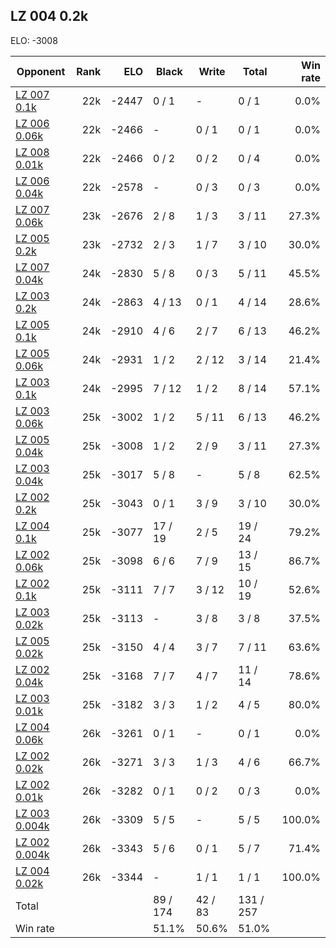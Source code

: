 ## LZ 004 0.2k ##

ELO: -3008

Opponent | Rank | ELO | Black | Write | Total | Win rate
---------|-----:|----:|-------|-------|-------|-------:
[LZ 007 0.1k](LZ%20007%200.1k.md) | 22k | -2447 | 0 / 1 | - | 0 / 1 | 0.0%
[LZ 006 0.06k](LZ%20006%200.06k.md) | 22k | -2466 | - | 0 / 1 | 0 / 1 | 0.0%
[LZ 008 0.01k](LZ%20008%200.01k.md) | 22k | -2466 | 0 / 2 | 0 / 2 | 0 / 4 | 0.0%
[LZ 006 0.04k](LZ%20006%200.04k.md) | 22k | -2578 | - | 0 / 3 | 0 / 3 | 0.0%
[LZ 007 0.06k](LZ%20007%200.06k.md) | 23k | -2676 | 2 / 8 | 1 / 3 | 3 / 11 | 27.3%
[LZ 005 0.2k](LZ%20005%200.2k.md) | 23k | -2732 | 2 / 3 | 1 / 7 | 3 / 10 | 30.0%
[LZ 007 0.04k](LZ%20007%200.04k.md) | 24k | -2830 | 5 / 8 | 0 / 3 | 5 / 11 | 45.5%
[LZ 003 0.2k](LZ%20003%200.2k.md) | 24k | -2863 | 4 / 13 | 0 / 1 | 4 / 14 | 28.6%
[LZ 005 0.1k](LZ%20005%200.1k.md) | 24k | -2910 | 4 / 6 | 2 / 7 | 6 / 13 | 46.2%
[LZ 005 0.06k](LZ%20005%200.06k.md) | 24k | -2931 | 1 / 2 | 2 / 12 | 3 / 14 | 21.4%
[LZ 003 0.1k](LZ%20003%200.1k.md) | 24k | -2995 | 7 / 12 | 1 / 2 | 8 / 14 | 57.1%
[LZ 003 0.06k](LZ%20003%200.06k.md) | 25k | -3002 | 1 / 2 | 5 / 11 | 6 / 13 | 46.2%
[LZ 005 0.04k](LZ%20005%200.04k.md) | 25k | -3008 | 1 / 2 | 2 / 9 | 3 / 11 | 27.3%
[LZ 003 0.04k](LZ%20003%200.04k.md) | 25k | -3017 | 5 / 8 | - | 5 / 8 | 62.5%
[LZ 002 0.2k](LZ%20002%200.2k.md) | 25k | -3043 | 0 / 1 | 3 / 9 | 3 / 10 | 30.0%
[LZ 004 0.1k](LZ%20004%200.1k.md) | 25k | -3077 | 17 / 19 | 2 / 5 | 19 / 24 | 79.2%
[LZ 002 0.06k](LZ%20002%200.06k.md) | 25k | -3098 | 6 / 6 | 7 / 9 | 13 / 15 | 86.7%
[LZ 002 0.1k](LZ%20002%200.1k.md) | 25k | -3111 | 7 / 7 | 3 / 12 | 10 / 19 | 52.6%
[LZ 003 0.02k](LZ%20003%200.02k.md) | 25k | -3113 | - | 3 / 8 | 3 / 8 | 37.5%
[LZ 005 0.02k](LZ%20005%200.02k.md) | 25k | -3150 | 4 / 4 | 3 / 7 | 7 / 11 | 63.6%
[LZ 002 0.04k](LZ%20002%200.04k.md) | 25k | -3168 | 7 / 7 | 4 / 7 | 11 / 14 | 78.6%
[LZ 003 0.01k](LZ%20003%200.01k.md) | 25k | -3182 | 3 / 3 | 1 / 2 | 4 / 5 | 80.0%
[LZ 004 0.06k](LZ%20004%200.06k.md) | 26k | -3261 | 0 / 1 | - | 0 / 1 | 0.0%
[LZ 002 0.02k](LZ%20002%200.02k.md) | 26k | -3271 | 3 / 3 | 1 / 3 | 4 / 6 | 66.7%
[LZ 002 0.01k](LZ%20002%200.01k.md) | 26k | -3282 | 0 / 1 | 0 / 2 | 0 / 3 | 0.0%
[LZ 003 0.004k](LZ%20003%200.004k.md) | 26k | -3309 | 5 / 5 | - | 5 / 5 | 100.0%
[LZ 002 0.004k](LZ%20002%200.004k.md) | 26k | -3343 | 5 / 6 | 0 / 1 | 5 / 7 | 71.4%
[LZ 004 0.02k](LZ%20004%200.02k.md) | 26k | -3344 | - | 1 / 1 | 1 / 1 | 100.0%
Total | | | 89 / 174 | 42 / 83 | 131 / 257 | 
Win rate| | | 51.1% | 50.6% | 51.0% | 
